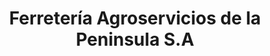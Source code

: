 ---
title: "Ferretería Agroservicios de la Peninsula S.A"
url: /santa-cruz/ferreteria-agroservicios-de-la-peninsula-s-a/
shop: Eisenwaren
---